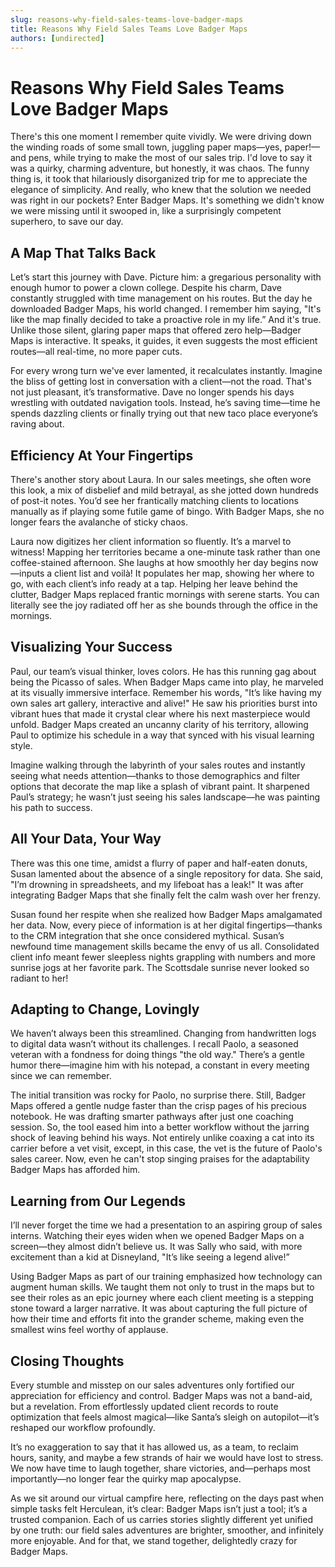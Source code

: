 ```yaml
---
slug: reasons-why-field-sales-teams-love-badger-maps
title: Reasons Why Field Sales Teams Love Badger Maps
authors: [undirected]
---
```



# Reasons Why Field Sales Teams Love Badger Maps

There's this one moment I remember quite vividly. We were driving down the winding roads of some small town, juggling paper maps—yes, paper!—and pens, while trying to make the most of our sales trip. I'd love to say it was a quirky, charming adventure, but honestly, it was chaos. The funny thing is, it took that hilariously disorganized trip for me to appreciate the elegance of simplicity. And really, who knew that the solution we needed was right in our pockets? Enter Badger Maps. It's something we didn't know we were missing until it swooped in, like a surprisingly competent superhero, to save our day.

## A Map That Talks Back

Let’s start this journey with Dave. Picture him: a gregarious personality with enough humor to power a clown college. Despite his charm, Dave constantly struggled with time management on his routes. But the day he downloaded Badger Maps, his world changed. I remember him saying, "It's like the map finally decided to take a proactive role in my life.” And it's true. Unlike those silent, glaring paper maps that offered zero help—Badger Maps is interactive. It speaks, it guides, it even suggests the most efficient routes—all real-time, no more paper cuts. 

For every wrong turn we've ever lamented, it recalculates instantly. Imagine the bliss of getting lost in conversation with a client—not the road. That's not just pleasant, it’s transformative. Dave no longer spends his days wrestling with outdated navigation tools. Instead, he’s saving time—time he spends dazzling clients or finally trying out that new taco place everyone’s raving about.

## Efficiency At Your Fingertips

There's another story about Laura. In our sales meetings, she often wore this look, a mix of disbelief and mild betrayal, as she jotted down hundreds of post-it notes. You’d see her frantically matching clients to locations manually as if playing some futile game of bingo. With Badger Maps, she no longer fears the avalanche of sticky chaos.

Laura now digitizes her client information so fluently. It’s a marvel to witness! Mapping her territories became a one-minute task rather than one coffee-stained afternoon. She laughs at how smoothly her day begins now—inputs a client list and voilà! It populates her map, showing her where to go, with each client’s info ready at a tap. Helping her leave behind the clutter, Badger Maps replaced frantic mornings with serene starts. You can literally see the joy radiated off her as she bounds through the office in the mornings.

## Visualizing Your Success

Paul, our team’s visual thinker, loves colors. He has this running gag about being the Picasso of sales. When Badger Maps came into play, he marveled at its visually immersive interface. Remember his words, "It’s like having my own sales art gallery, interactive and alive!" He saw his priorities burst into vibrant hues that made it crystal clear where his next masterpiece would unfold. Badger Maps created an uncanny clarity of his territory, allowing Paul to optimize his schedule in a way that synced with his visual learning style.

Imagine walking through the labyrinth of your sales routes and instantly seeing what needs attention—thanks to those demographics and filter options that decorate the map like a splash of vibrant paint. It sharpened Paul’s strategy; he wasn’t just seeing his sales landscape—he was painting his path to success.

## All Your Data, Your Way

There was this one time, amidst a flurry of paper and half-eaten donuts, Susan lamented about the absence of a single repository for data. She said, "I’m drowning in spreadsheets, and my lifeboat has a leak!" It was after integrating Badger Maps that she finally felt the calm wash over her frenzy.

Susan found her respite when she realized how Badger Maps amalgamated her data. Now, every piece of information is at her digital fingertips—thanks to the CRM integration that she once considered mythical. Susan’s newfound time management skills became the envy of us all. Consolidated client info meant fewer sleepless nights grappling with numbers and more sunrise jogs at her favorite park. The Scottsdale sunrise never looked so radiant to her!

## Adapting to Change, Lovingly

We haven’t always been this streamlined. Changing from handwritten logs to digital data wasn’t without its challenges. I recall Paolo, a seasoned veteran with a fondness for doing things "the old way." There’s a gentle humor there—imagine him with his notepad, a constant in every meeting since we can remember.

The initial transition was rocky for Paolo, no surprise there. Still, Badger Maps offered a gentle nudge faster than the crisp pages of his precious notebook. He was drafting smarter pathways after just one coaching session. So, the tool eased him into a better workflow without the jarring shock of leaving behind his ways. Not entirely unlike coaxing a cat into its carrier before a vet visit, except, in this case, the vet is the future of Paolo's sales career. Now, even he can't stop singing praises for the adaptability Badger Maps has afforded him.

## Learning from Our Legends

I’ll never forget the time we had a presentation to an aspiring group of sales interns. Watching their eyes widen when we opened Badger Maps on a screen—they almost didn’t believe us. It was Sally who said, with more excitement than a kid at Disneyland, "It’s like seeing a legend alive!”

Using Badger Maps as part of our training emphasized how technology can augment human skills. We taught them not only to trust in the maps but to see their roles as an epic journey where each client meeting is a stepping stone toward a larger narrative. It was about capturing the full picture of how their time and efforts fit into the grander scheme, making even the smallest wins feel worthy of applause.

## Closing Thoughts

Every stumble and misstep on our sales adventures only fortified our appreciation for efficiency and control. Badger Maps was not a band-aid, but a revelation. From effortlessly updated client records to route optimization that feels almost magical—like Santa’s sleigh on autopilot—it’s reshaped our workflow profoundly.

It’s no exaggeration to say that it has allowed us, as a team, to reclaim hours, sanity, and maybe a few strands of hair we would have lost to stress. We now have time to laugh together, share victories, and—perhaps most importantly—no longer fear the quirky map apocalypse.

As we sit around our virtual campfire here, reflecting on the days past when simple tasks felt Herculean, it’s clear: Badger Maps isn’t just a tool; it’s a trusted companion. Each of us carries stories slightly different yet unified by one truth: our field sales adventures are brighter, smoother, and infinitely more enjoyable. And for that, we stand together, delightedly crazy for Badger Maps.